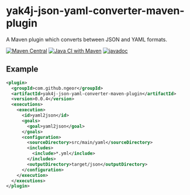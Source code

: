 # yak4j-json-yaml-converter-maven-plugin

A Maven plugin which converts between JSON and YAML formats.

[![Maven Central](https://img.shields.io/maven-central/v/com.github.ngeor/yak4j-json-yaml-converter-maven-plugin.svg?label=Maven%20Central)](https://search.maven.org/search?q=g:%22com.github.ngeor%22%20AND%20a:%22yak4j-json-yaml-converter-maven-plugin%22)
[![Java CI with Maven](https://github.com/ngeor/yak4j-json-yaml-converter-maven-plugin/actions/workflows/maven.yml/badge.svg)](https://github.com/ngeor/yak4j-json-yaml-converter-maven-plugin/actions/workflows/maven.yml)
[![javadoc](https://javadoc.io/badge2/com.github.ngeor/yak4j-json-yaml-converter-maven-plugin/javadoc.svg)](https://javadoc.io/doc/com.github.ngeor/yak4j-json-yaml-converter-maven-plugin)

## Example

```xml
<plugin>
  <groupId>com.github.ngeor</groupId>
  <artifactId>yak4j-json-yaml-converter-maven-plugin</artifactId>
  <version>0.0.4</version>
  <executions>
    <execution>
      <id>yaml2json</id>
      <goals>
        <goal>yaml2json</goal>
      </goals>
      <configuration>
        <sourceDirectory>src/main/yaml</sourceDirectory>
        <includes>
          <include>*.yml</include>
        </includes>
        <outputDirectory>target/json</outputDirectory>
      </configuration>
    </execution>
  </executions>
</plugin>
```
